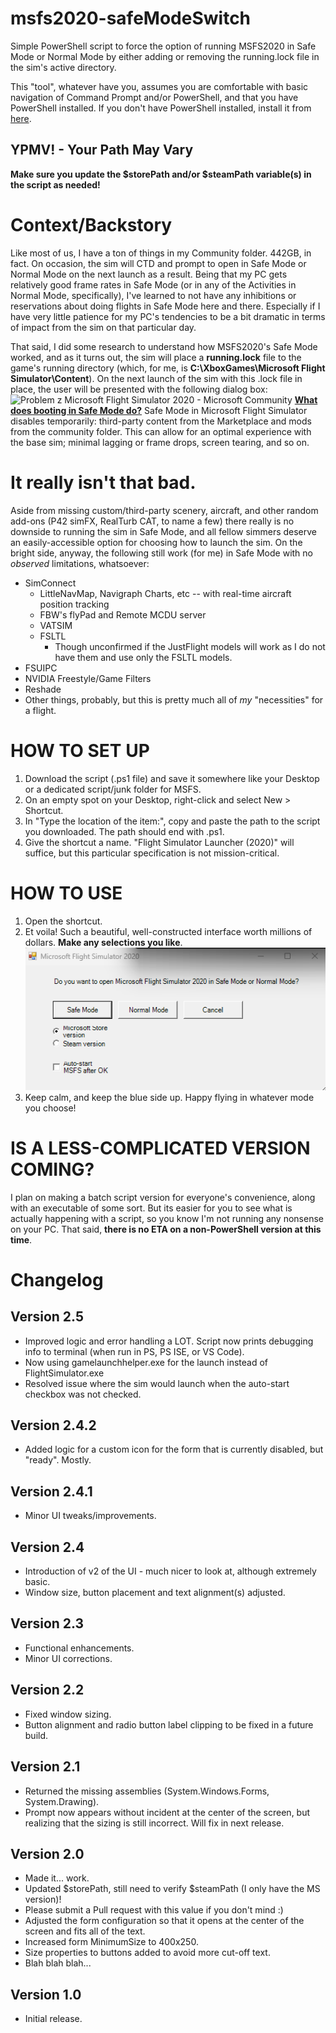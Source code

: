 # msfs2020-safeModeSwitch
Simple PowerShell script to force the option of running MSFS2020 in Safe Mode or Normal Mode by either adding or removing the running.lock file in the sim's active directory.

This "tool", whatever have you, assumes you are comfortable with basic navigation of Command Prompt and/or PowerShell, and that you have PowerShell installed. If you don't have PowerShell installed, install it from [here](https://learn.microsoft.com/en-us/powershell/scripting/install/installing-powershell-on-windows?view=powershell-7.4).

## YPMV! - Your Path May Vary
**Make sure you update the $storePath and/or $steamPath variable(s) in the script as needed!**


# Context/Backstory
Like most of us, I have a ton of things in my Community folder. 442GB, in fact.
On occasion, the sim will CTD and prompt to open in Safe Mode or Normal Mode on the next launch as a result. 
Being that my PC gets relatively good frame rates in Safe Mode (or in any of the Activities in Normal Mode, specifically), I've learned to not have any inhibitions or reservations about doing flights in Safe Mode here and there. Especially if I have very little patience for my PC's tendencies to be a bit dramatic in terms of impact from the sim on that particular day.

That said, I did some research to understand how MSFS2020's Safe Mode worked, and as it turns out, the sim will place a **running.lock** file to the game's running directory (which, for me, is **C:\XboxGames\Microsoft Flight Simulator\Content**). 
On the next launch of the sim with this .lock file in place, the user will be presented with the following dialog box:
![Problem z Microsoft Flight Simulator 2020 - Microsoft Community](https://filestore.community.support.microsoft.com/api/images/a29118b5-b472-4454-b175-b0a42233d7ac?upload=true)
**[What does booting in Safe Mode do?](https://flightsimulator.zendesk.com/hc/en-us/articles/4405893759378-Safe-Mode-FAQ)**
Safe Mode in Microsoft Flight Simulator disables temporarily: third-party content from the Marketplace and mods from the community folder.
This can allow for an optimal experience with the base sim; minimal lagging or frame drops, screen tearing, and so on.

# It really isn't that bad.
Aside from missing custom/third-party scenery, aircraft, and other random add-ons (P42 simFX, RealTurb CAT, to name a few) there really is no downside to running the sim in Safe Mode, and all fellow simmers deserve an easily-accessible option for choosing how to launch the sim.
On the bright side, anyway, the following still work (for me) in Safe Mode with no *observed* limitations, whatsoever:
 - SimConnect
	 - LittleNavMap, Navigraph Charts, etc -- with real-time aircraft position tracking
	 - FBW's flyPad and Remote MCDU server
	 - VATSIM
	 - FSLTL
		 - Though unconfirmed if the JustFlight models will work as I do not have them and use only the FSLTL models.
 - FSUIPC
 - NVIDIA Freestyle/Game Filters
 - Reshade
 - Other things, probably, but this is pretty much all of *my* "necessities" for a flight.

# HOW TO SET UP
1. Download the script (.ps1 file) and save it somewhere like your Desktop or a dedicated script/junk folder for MSFS.
2. On an empty spot on your Desktop, right-click and select New > Shortcut.
3. In "Type the location of the item:", copy and paste the path to the script you downloaded. The path should end with .ps1.
4. Give the shortcut a name. "Flight Simulator Launcher (2020)" will suffice, but this particular specification is not mission-critical.
# HOW TO USE
1. Open the shortcut.
2. Et voila! Such a beautiful, well-constructed interface worth millions of dollars. **Make any selections you like**.![enter image description here](https://github.com/teezyyoxo/msfs2020-safeModeSwitch/blob/main/uiV1-sample.png?raw=true)
3. Keep calm, and keep the blue side up. Happy flying in whatever mode you choose!

# IS A LESS-COMPLICATED VERSION COMING?
I plan on making a batch script version for everyone's convenience, along with an executable of some sort. But its easier for you to see what is actually happening with a script, so you know I'm not running any nonsense on your PC. That said, **there is no ETA on a non-PowerShell version at this time**.

# Changelog
## Version 2.5
 - Improved logic and error handling a LOT. Script now prints debugging info to terminal (when run in PS, PS ISE, or VS Code).
 - Now using gamelaunchhelper.exe for the launch instead of FlightSimulator.exe
 - Resolved issue where the sim would launch when the auto-start checkbox was not checked.
## Version 2.4.2
 - Added logic for a custom icon for the form that is currently disabled, but "ready". Mostly.
## Version 2.4.1
 - Minor UI tweaks/improvements.
## Version 2.4
 - Introduction of v2 of the UI - much nicer to look at, although extremely basic.
 - Window size, button placement and text alignment(s) adjusted.
## Version 2.3
 - Functional enhancements.
 - Minor UI corrections.
## Version 2.2
 - Fixed window sizing.
 - Button alignment and radio button label clipping to be fixed in a future build.
##  Version 2.1
 - Returned the missing assemblies (System.Windows.Forms, System.Drawing).
  - Prompt now appears without incident at the center of the screen, but realizing that the sizing is still incorrect. Will fix in next release.
## Version 2.0
 - Made it... work. 
 - Updated $storePath, still need to verify $steamPath (I only have the MS version)! 
 - Please submit a Pull request with this value if you don't mind :)
 - Adjusted the form configuration so that it opens at the center of the screen and fits all of the text.
 - Increased form MinimumSize to 400x250.
 - Size properties to buttons added to avoid more cut-off text.
 - Blah blah blah...
## Version 1.0
 - Initial release.
